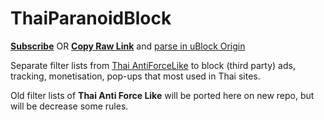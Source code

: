 # ThaiParanoidBlock

[**Subscribe**](https://subscribe.adblockplus.org/?location=https://github.com/kowith337/ThaiParanoidBlock/raw/master/ThaiParanoid.txt&title=Thai%20Paranoid%20Block) OR [**Copy Raw Link**](https://github.com/kowith337/ThaiParanoidBlock/raw/master/ThaiParanoid.txt) and [parse in uBlock Origin](https://github.com/gorhill/uBlock/wiki/Filter-lists-from-around-the-web)

Separate filter lists from [Thai AntiForceLike](http://pastebin.com/VU7275gQ) to block (third party) ads, tracking, monetisation, pop-ups that most used in Thai sites.

Old filter lists of **Thai Anti Force Like** will be ported here on new repo, but will be decrease some rules.
